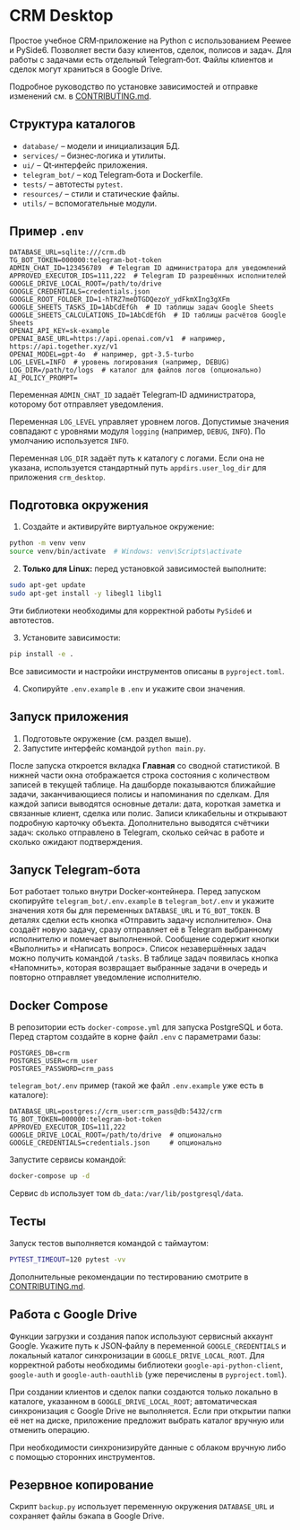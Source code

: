 # CRM Desktop

Простое учебное CRM‑приложение на Python с использованием Peewee и PySide6. Позволяет вести базу клиентов, сделок, полисов и задач. Для работы с задачами есть отдельный Telegram‑бот. Файлы клиентов и сделок могут храниться в Google Drive.

Подробное руководство по установке зависимостей и отправке изменений см. в [CONTRIBUTING.md](CONTRIBUTING.md).

## Структура каталогов

- `database/` – модели и инициализация БД.
- `services/` – бизнес‑логика и утилиты.
- `ui/` – Qt‑интерфейс приложения.
- `telegram_bot/` – код Telegram‑бота и Dockerfile.
- `tests/` – автотесты `pytest`.
- `resources/` – стили и статические файлы.
- `utils/` – вспомогательные модули.

## Пример `.env`

```env
DATABASE_URL=sqlite:///crm.db
TG_BOT_TOKEN=000000:telegram-bot-token
ADMIN_CHAT_ID=123456789  # Telegram ID администратора для уведомлений
APPROVED_EXECUTOR_IDS=111,222  # Telegram ID разрешённых исполнителей
GOOGLE_DRIVE_LOCAL_ROOT=/path/to/drive
GOOGLE_CREDENTIALS=credentials.json
GOOGLE_ROOT_FOLDER_ID=1-hTRZ7meDTGDQezoY_ydFkmXIng3gXFm
GOOGLE_SHEETS_TASKS_ID=1AbCdEfGh  # ID таблицы задач Google Sheets
GOOGLE_SHEETS_CALCULATIONS_ID=1AbCdEfGh  # ID таблицы расчётов Google Sheets
OPENAI_API_KEY=sk-example
OPENAI_BASE_URL=https://api.openai.com/v1  # например, https://api.together.xyz/v1
OPENAI_MODEL=gpt-4o  # например, gpt-3.5-turbo
LOG_LEVEL=INFO  # уровень логирования (например, DEBUG)
LOG_DIR=/path/to/logs  # каталог для файлов логов (опционально)
AI_POLICY_PROMPT=
```

Переменная `ADMIN_CHAT_ID` задаёт Telegram‑ID администратора, которому бот отправляет уведомления.

Переменная `LOG_LEVEL` управляет уровнем логов. Допустимые значения совпадают с уровнями модуля `logging` (например, `DEBUG`, `INFO`). По умолчанию используется `INFO`.

Переменная `LOG_DIR` задаёт путь к каталогу с логами. Если она не указана, используется стандартный путь `appdirs.user_log_dir` для приложения `crm_desktop`.

## Подготовка окружения

1. Создайте и активируйте виртуальное окружение:

```bash
python -m venv venv
source venv/bin/activate  # Windows: venv\Scripts\activate
```

2. **Только для Linux:** перед установкой зависимостей выполните:

```bash
sudo apt-get update
sudo apt-get install -y libegl1 libgl1
```

Эти библиотеки необходимы для корректной работы `PySide6` и автотестов.

3. Установите зависимости:

```bash
pip install -e .
```

Все зависимости и настройки инструментов описаны в `pyproject.toml`.

4. Скопируйте `.env.example` в `.env` и укажите свои значения.

## Запуск приложения

1. Подготовьте окружение (см. раздел выше).
2. Запустите интерфейс командой `python main.py`.

После запуска откроется вкладка **Главная** со сводной статистикой. В нижней части окна отображается строка состояния с количеством записей в текущей таблице. На дашборде показываются ближайшие задачи, заканчивающиеся полисы и напоминания по сделкам. Для каждой записи выводятся основные детали: дата, короткая заметка и связанные клиент, сделка или полис. Записи кликабельны и открывают подробную карточку объекта. Дополнительно выводятся счётчики задач: сколько отправлено в Telegram, сколько сейчас в работе и сколько ожидают подтверждения.

## Запуск Telegram‑бота

Бот работает только внутри Docker‑контейнера. Перед запуском
скопируйте `telegram_bot/.env.example` в `telegram_bot/.env` и
укажите значения хотя бы для переменных `DATABASE_URL` и `TG_BOT_TOKEN`.
В деталях сделки есть кнопка «Отправить задачу исполнителю». Она
создаёт новую задачу, сразу отправляет её в Telegram выбранному
исполнителю и помечает выполненной. Сообщение содержит кнопки
«Выполнить» и «Написать вопрос». Список
незавершённых задач можно получить командой `/tasks`.
В таблице задач появилась кнопка «Напомнить»,
которая возвращает выбранные задачи в очередь и
повторно отправляет уведомление исполнителю.

## Docker Compose

В репозитории есть `docker-compose.yml` для запуска PostgreSQL и бота.
Перед стартом создайте в корне файл `.env` с параметрами базы:

```env
POSTGRES_DB=crm
POSTGRES_USER=crm_user
POSTGRES_PASSWORD=crm_pass
```

`telegram_bot/.env` пример (такой же файл `.env.example` уже есть в каталоге):

```env
DATABASE_URL=postgres://crm_user:crm_pass@db:5432/crm
TG_BOT_TOKEN=000000:telegram-bot-token
APPROVED_EXECUTOR_IDS=111,222
GOOGLE_DRIVE_LOCAL_ROOT=/path/to/drive  # опционально
GOOGLE_CREDENTIALS=credentials.json     # опционально
```

Запустите сервисы командой:

```bash
docker-compose up -d
```

Сервис `db` использует том `db_data:/var/lib/postgresql/data`.

## Тесты

Запуск тестов выполняется командой с таймаутом:

```bash
PYTEST_TIMEOUT=120 pytest -vv
```

Дополнительные рекомендации по тестированию смотрите в [CONTRIBUTING.md](CONTRIBUTING.md).

## Работа с Google Drive

Функции загрузки и создания папок используют сервисный аккаунт Google.
Укажите путь к JSON‑файлу в переменной `GOOGLE_CREDENTIALS` и локальный
каталог синхронизации в `GOOGLE_DRIVE_LOCAL_ROOT`. Для корректной работы
необходимы библиотеки `google-api-python-client`, `google-auth` и
`google-auth-oauthlib` (уже перечислены в `pyproject.toml`).

При создании клиентов и сделок папки создаются только локально в каталоге,
указанном в `GOOGLE_DRIVE_LOCAL_ROOT`; автоматическая синхронизация с Google
Drive не выполняется. Если при открытии папки её нет на диске, приложение
предложит выбрать каталог вручную или отменить операцию.

При необходимости синхронизируйте данные с облаком вручную либо с помощью
сторонних инструментов.

## Резервное копирование

Скрипт `backup.py` использует переменную окружения `DATABASE_URL` и
сохраняет файлы бэкапа в Google Drive.
